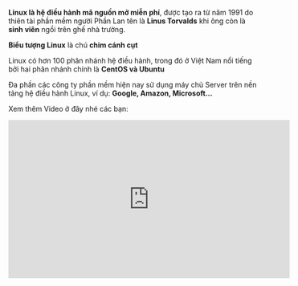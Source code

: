 **Linux là hệ điều hành mã nguồn mở miễn phí**, được tạo ra từ năm 1991 do thiên tài phần mềm người Phần Lan tên là **Linus Torvalds** khi ông còn là **sinh viên** ngồi trên ghế nhà trường.


**Biểu tượng Linux** là chú **chim cánh cụt**


Linux có hơn 100 phân nhánh hệ điều hành, trong đó ở Việt Nam nổi tiếng bởi hai phân nhánh chính là **CentOS và Ubuntu**


Đa phần các công ty phần mềm hiện nay sử dụng máy chủ Server trên nền tảng hệ điều hành Linux, ví dụ: **Google, Amazon, Microsoft...**


Xem thêm Video ở đây nhé các bạn:
<iframe width="560" height="315" src="https://www.youtube.com/embed/QLtiwJha37E" frameborder="0" allow="accelerometer; autoplay; encrypted-media; gyroscope; picture-in-picture" allowfullscreen></iframe>